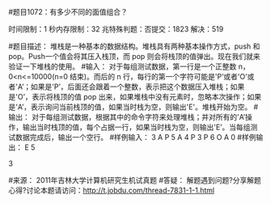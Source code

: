 #题目1072：有多少不同的面值组合？

时间限制：1 秒内存限制：32 兆特殊判题：否提交：1823 解决：519

#题目描述：
 堆栈是一种基本的数据结构。堆栈具有两种基本操作方式，push 和 pop。Push一个值会将其压入栈顶，而 pop 则会将栈顶的值弹出。现在我们就来验证一下堆栈的使用。
#输入：
   对于每组测试数据，第一行是一个正整数 n，0<n<=10000(n=0 结束)。而后的 n 行，每行的第一个字符可能是'P’或者'O’或者'A’；如果是'P’，后面还会跟着一个整数，表示把这个数据压入堆栈；如果是'O’，表示将栈顶的值 pop 出来，如果堆栈中没有元素时，忽略本次操作；如果是'A’，表示询问当前栈顶的值，如果当时栈为空，则输出'E'。堆栈开始为空。
#输出：
     对于每组测试数据，根据其中的命令字符来处理堆栈；并对所有的'A’操作，输出当时栈顶的值，每个占据一行，如果当时栈为空，则输出'E’。当每组测试数据完成后，输出一个空行。
#样例输入：
3
A
P 5
A
4
P 3
P 6
O 
A
0
#样例输出：
E
5

3

#来源：
2011年吉林大学计算机研究生机试真题
#答疑：
解题遇到问题?分享解题心得?讨论本题请访问：http://t.jobdu.com/thread-7831-1-1.html
